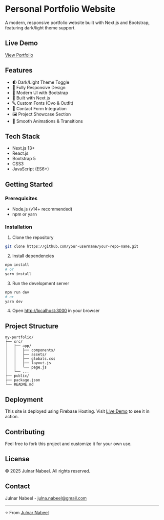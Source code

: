 # Personal Portfolio Website

A modern, responsive portfolio website built with Next.js and Bootstrap, featuring dark/light theme support.

## Live Demo
[View Portfolio](your-deployment-url-here)

## Features
- 🌓 Dark/Light Theme Toggle
- 📱 Fully Responsive Design
- 🎨 Modern UI with Bootstrap
- 🚀 Built with Next.js
- 🔤 Custom Fonts (Ovo & Outfit)
- 📝 Contact Form Integration
- 🖼️ Project Showcase Section
- 💫 Smooth Animations & Transitions

## Tech Stack
- Next.js 13+
- React.js
- Bootstrap 5
- CSS3
- JavaScript (ES6+)

## Getting Started

### Prerequisites
- Node.js (v14+ recommended)
- npm or yarn

### Installation
1. Clone the repository
```bash
git clone https://github.com/your-username/your-repo-name.git
```

2. Install dependencies
```bash
npm install
# or
yarn install
```

3. Run the development server
```bash
npm run dev
# or
yarn dev
```

4. Open [http://localhost:3000](http://localhost:3000) in your browser

## Project Structure
```
my-portfolio/
├── src/
│   ├── app/
│   │   ├── components/
│   │   ├── assets/
│   │   ├── globals.css
│   │   ├── layout.js
│   │   └── page.js
│   └── ...
├── public/
├── package.json
└── README.md
```

## Deployment
This site is deployed using Firebase Hosting. Visit [Live Demo](your-deployment-url-here) to see it in action.

## Contributing
Feel free to fork this project and customize it for your own use.

## License
© 2025 Julnar Nabeel. All rights reserved.

## Contact
Julnar Nabeel - [julna.nabeel@gmail.com](mailto:julna.nabeel@gmail.com)

---
⭐️ From [Julnar Nabeel](https://github.com/Julnar1)
